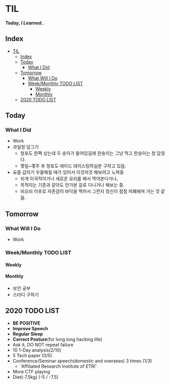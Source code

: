 # TIL
***Today, I Learned..***

## Index

<!-- @import "[TOC]" {cmd="toc" depthFrom=1 depthTo=6 orderedList=false} -->
<!-- code_chunk_output -->

- [TIL](#til)
  - [Index](#index)
  - [Today](#today)
    - [What I Did](#what-i-did)
  - [Tomorrow](#tomorrow)
    - [What Will I Do](#what-will-i-do)
    - [Week/Monthly TODO LIST](#weekmonthly-todo-list)
      - [Weekly](#weekly)
      - [Monthly](#monthly)
  - [2020 TODO LIST](#2020-todo-list)

<!-- /code_chunk_output -->


## Today
### What I Did
- Work
- 과일청 담그기
  - 청포도 한팩 샀는데 두 송이가 들어있길래 한송이는 그냥 먹고 한송이는 청 담궜다.
  - 몇일~몇주 후 청포도 에이드 테이스팅하실분 구하고 있음.
- 요즘 갑자기 우울해질 때가 있어서 이것저것 해보려고 노력중
  - 되게 이국적이거나 새로운 요리를 해서 먹어본다거나,
  - 목적지는 기존과 같아도 안가본 길로 다니거나 해보는 중.
  - 비오비 이후로 자존감이 바닥을 찍어서 그런지 정신이 점점 피폐해져 가는 것 같음.

## Tomorrow
### What Will I Do
- Work

### Week/Monthly TODO LIST
#### Weekly

#### Monthly
- 보안 공부
- 스터디 구하기

## 2020 TODO LIST
- **BE POSITIVE**
- **Improve Speech**
- **Regular Sleep**
- **Correct Posture**(for long long hacking life)
- Ask it, DO NOT repeat failure
- 10 1-Day analysis(2/10)
- 5 Tech paper (0/5)
- Conference/Seminar speech(domestic and overseas) 3 times (1/3)
  - 'Affiliated Research Institute of ETRI'
- More CTF playing
- Diet(-7.5kg) (-5 / -7.5)
